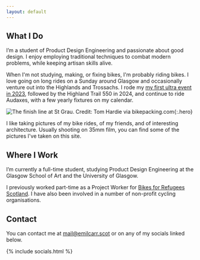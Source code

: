 ```yaml
---
layout: default
---
```


## What I Do

I’m a student of Product Design Engineering and passionate about good design. I enjoy employing traditional techniques to combat modern problems, while keeping artisan skills alive.

When I'm not studying, making, or fixing bikes, I'm probably riding bikes. I love going on long rides on a Sunday  around Glasgow and occasionally venture out into the Highlands and Trossachs. I rode my [my first ultra event in 2023](/poosts/2023/10/13/lesperit-de-girona.html), followed by the Highland Trail 550 in 2024, and continue to ride Audaxes, with a few yearly fixtures on my calendar.

![The finish line at St Grau. Credit: Tom Hardie via bikepacking.com](https://bikepacking.com/wp-content/uploads/2023/09/emil-lesperit-girona-2023_5.jpg){:.hero}

I like taking pictures of my bike rides, of my friends, and of interesting architecture. Usually shooting on 35mm film, you can find some of the pictures I've taken on this site.

## Where I Work

I’m currently a full-time student, studying Product Design Engineering at the Glasgow School of Art and the University of Glasgow.

I previously worked part-time as a Project Worker for [Bikes for Refugees Scotland](https://bikesforrefugees.scot). I have also been involved in a number of non-profit cycling organisations.


## Contact

You can contact me at [mail@emilcarr.scot](mailto:mail@emilcarr.scot) or on any of my socials linked below.

{% include socials.html %}
